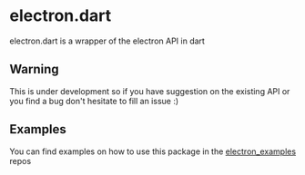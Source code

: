 # electron.dart

electron.dart is a wrapper of the electron API in dart

## Warning

This is under development so if you have suggestion on the existing API or you find a bug don't hesitate to fill an issue :)

## Examples

You can find examples on how to use this package in the [electron_examples](https://gitlab.com/grimshield/electron_examples) repos
